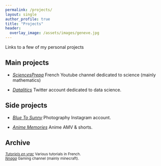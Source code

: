 ```yaml
---
permalink: /projects/
layout: single
author_profile: true
title: "Projects"
header:
  overlay_image: /assets/images/geneve.jpg
---
```


Links to a few of my personal projects

## Main projects

- [*SciencesPrepa*](https://www.youtube.com/@sciencesprepa)
French Youtube channel dedicated to science (mainly mathematics)

- [*Datalitics*](https://x.com/datalitics)
Twitter account dedicated to data science.

## Side projects

- [*Blue To Sunny*](https://www.instagram.com/blueto_sunny/?hl=fr) Photography Instagram account.

- [*Anime Memories*](https://www.youtube.com/channel/UC08isU1hjTjGIvLHQZ1uIIw) Anime AMV & shorts.


## Archive

<sub>[*Tutoriels en vrac*](https://www.youtube.com/channel/UCo-qkV187HhALYFvtq8fYxA) Various tutorials in French.</sub><br>
<sub>[*Nnaga*](https://www.youtube.com/@Gaspa93100) Gaming channel (mainly minecraft).</sub><br>
